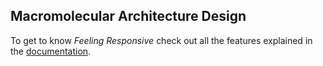 ## Macromolecular Architecture Design



To get to know *Feeling Responsive* check out all the features explained in the [documentation][1].



 [1]: http://phlow.github.io/feeling-responsive/documentation/
